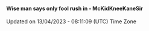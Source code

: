#### Wise man says only fool rush in - McKidKneeKaneSir
Updated on 13/04/2023 - 08:11:09 (UTC) Time Zone
